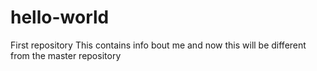 # hello-world
First repository
This contains info bout me and now this will be different from the master repository
